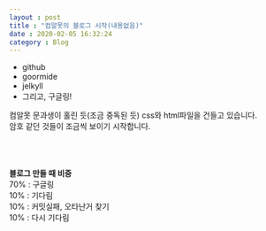 ```yaml
---
layout : post
title : "컴알못의 블로그 시작(내용없음)"  
date : 2020-02-05 16:32:24
category : Blog
--- 
```



+ github  
+ goormide  
+ jelkyll  
+ 그리고, 구글링!  


컴알못 문과생이 홀린 듯(조금 중독된 듯) css와 html파일을 건들고 있습니다.  
암호 같던 것들이 조금씩 보이기 시작합니다.  


<br><br><br>
**블로그 만들 때 비중**  
70% : 구글링  
10% : 기다림  
10% : 커밋실패, 오타난거 찾기  
10% : 다시 기다림 



